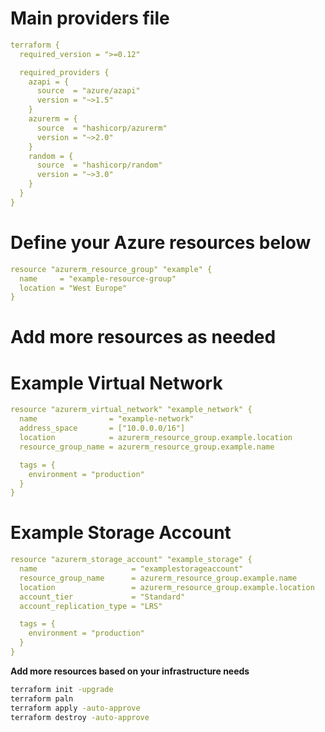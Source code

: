 # Main providers file

```yaml
terraform {
  required_version = ">=0.12"

  required_providers {
    azapi = {
      source  = "azure/azapi"
      version = "~>1.5"
    }
    azurerm = {
      source  = "hashicorp/azurerm"
      version = "~>2.0"
    }
    random = {
      source  = "hashicorp/random"
      version = "~>3.0"
    }
  }
}
```

# Define your Azure resources below
```yaml
resource "azurerm_resource_group" "example" {
  name     = "example-resource-group"
  location = "West Europe"
}
```
# Add more resources as needed

# Example Virtual Network
```yaml
resource "azurerm_virtual_network" "example_network" {
  name                = "example-network"
  address_space       = ["10.0.0.0/16"]
  location            = azurerm_resource_group.example.location
  resource_group_name = azurerm_resource_group.example.name

  tags = {
    environment = "production"
  }
}
```
# Example Storage Account
```yaml
resource "azurerm_storage_account" "example_storage" {
  name                     = "examplestorageaccount"
  resource_group_name      = azurerm_resource_group.example.name
  location                 = azurerm_resource_group.example.location
  account_tier             = "Standard"
  account_replication_type = "LRS"

  tags = {
    environment = "production"
  }
}
```

**Add more resources based on your infrastructure needs**

```bash
terraform init -upgrade
terraform paln
terraform apply -auto-approve
terraform destroy -auto-approve
```
